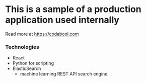 # This is a sample of a production application used internally
Read more at https://codabool.com

### Technologies
- React
- Python for scripting
- ElasticSearch 
  - machine learning REST API search engine